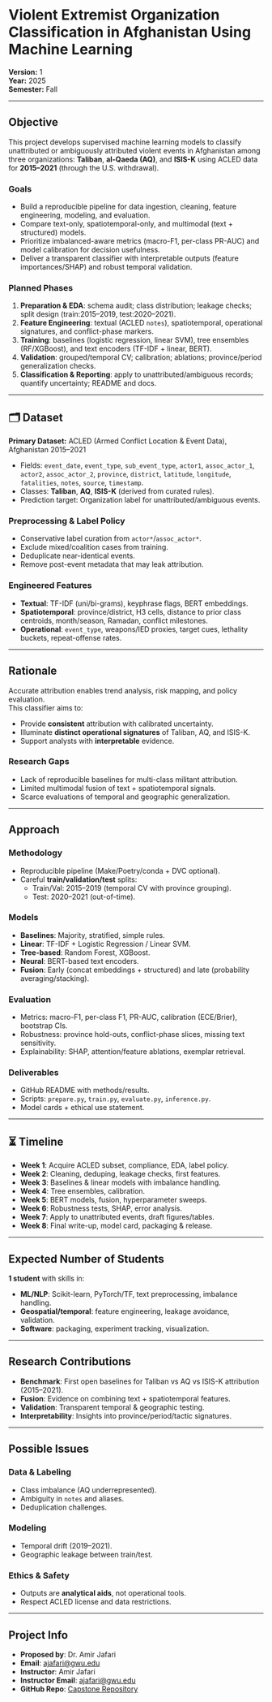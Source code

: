 # Violent Extremist Organization Classification in Afghanistan Using Machine Learning

**Version:** 1  
**Year:** 2025  
**Semester:** Fall  

---

## Objective
This project develops supervised machine learning models to classify unattributed or ambiguously attributed violent events in Afghanistan among three organizations: **Taliban**, **al-Qaeda (AQ)**, and **ISIS-K** using ACLED data for **2015–2021** (through the U.S. withdrawal).

### Goals
- Build a reproducible pipeline for data ingestion, cleaning, feature engineering, modeling, and evaluation.  
- Compare text-only, spatiotemporal-only, and multimodal (text + structured) models.  
- Prioritize imbalanced-aware metrics (macro-F1, per-class PR-AUC) and model calibration for decision usefulness.  
- Deliver a transparent classifier with interpretable outputs (feature importances/SHAP) and robust temporal validation.  

### Planned Phases
1. **Preparation & EDA**: schema audit; class distribution; leakage checks; split design (train:2015–2019, test:2020–2021).  
2. **Feature Engineering**: textual (ACLED `notes`), spatiotemporal, operational signatures, and conflict-phase markers.  
3. **Training**: baselines (logistic regression, linear SVM), tree ensembles (RF/XGBoost), and text encoders (TF-IDF + linear, BERT).  
4. **Validation**: grouped/temporal CV; calibration; ablations; province/period generalization checks.  
5. **Classification & Reporting**: apply to unattributed/ambiguous records; quantify uncertainty; README and docs.  

---

## 🗂 Dataset

**Primary Dataset:** ACLED (Armed Conflict Location & Event Data), Afghanistan 2015–2021  
- Fields: `event_date`, `event_type`, `sub_event_type`, `actor1`, `assoc_actor_1`, `actor2`, `assoc_actor_2`, `province`, `district`, `latitude`, `longitude`, `fatalities`, `notes`, `source`, `timestamp`.  
- Classes: **Taliban**, **AQ**, **ISIS-K** (derived from curated rules).  
- Prediction target: Organization label for unattributed/ambiguous events.  

### Preprocessing & Label Policy
- Conservative label curation from `actor*`/`assoc_actor*`.  
- Exclude mixed/coalition cases from training.  
- Deduplicate near-identical events.  
- Remove post-event metadata that may leak attribution.  

### Engineered Features
- **Textual**: TF-IDF (uni/bi-grams), keyphrase flags, BERT embeddings.  
- **Spatiotemporal**: province/district, H3 cells, distance to prior class centroids, month/season, Ramadan, conflict milestones.  
- **Operational**: `event_type`, weapons/IED proxies, target cues, lethality buckets, repeat-offense rates.  

---

## Rationale
Accurate attribution enables trend analysis, risk mapping, and policy evaluation.  
This classifier aims to:  
- Provide **consistent** attribution with calibrated uncertainty.  
- Illuminate **distinct operational signatures** of Taliban, AQ, and ISIS-K.  
- Support analysts with **interpretable** evidence.  

### Research Gaps
- Lack of reproducible baselines for multi-class militant attribution.  
- Limited multimodal fusion of text + spatiotemporal signals.  
- Scarce evaluations of temporal and geographic generalization.  

---

## Approach

### Methodology
- Reproducible pipeline (Make/Poetry/conda + DVC optional).  
- Careful **train/validation/test** splits:  
  - Train/Val: 2015–2019 (temporal CV with province grouping).  
  - Test: 2020–2021 (out-of-time).  

### Models
- **Baselines**: Majority, stratified, simple rules.  
- **Linear**: TF-IDF + Logistic Regression / Linear SVM.  
- **Tree-based**: Random Forest, XGBoost.  
- **Neural**: BERT-based text encoders.  
- **Fusion**: Early (concat embeddings + structured) and late (probability averaging/stacking).  

### Evaluation
- Metrics: macro-F1, per-class F1, PR-AUC, calibration (ECE/Brier), bootstrap CIs.  
- Robustness: province hold-outs, conflict-phase slices, missing text sensitivity.  
- Explainability: SHAP, attention/feature ablations, exemplar retrieval.  

### Deliverables
- GitHub README with methods/results.  
- Scripts: `prepare.py`, `train.py`, `evaluate.py`, `inference.py`.  
- Model cards + ethical use statement.  

---

## ⏳ Timeline
- **Week 1**: Acquire ACLED subset, compliance, EDA, label policy.  
- **Week 2**: Cleaning, deduping, leakage checks, first features.  
- **Week 3**: Baselines & linear models with imbalance handling.  
- **Week 4**: Tree ensembles, calibration.  
- **Week 5**: BERT models, fusion, hyperparameter sweeps.  
- **Week 6**: Robustness tests, SHAP, error analysis.  
- **Week 7**: Apply to unattributed events, draft figures/tables.  
- **Week 8**: Final write-up, model card, packaging & release.  

---

## Expected Number of Students
**1 student** with skills in:  
- **ML/NLP**: Scikit-learn, PyTorch/TF, text preprocessing, imbalance handling.  
- **Geospatial/temporal**: feature engineering, leakage avoidance, validation.  
- **Software**: packaging, experiment tracking, visualization.  

---

## Research Contributions
- **Benchmark**: First open baselines for Taliban vs AQ vs ISIS-K attribution (2015–2021).  
- **Fusion**: Evidence on combining text + spatiotemporal features.  
- **Validation**: Transparent temporal & geographic testing.  
- **Interpretability**: Insights into province/period/tactic signatures.  

---

## Possible Issues

### Data & Labeling
- Class imbalance (AQ underrepresented).  
- Ambiguity in `notes` and aliases.  
- Deduplication challenges.  

### Modeling
- Temporal drift (2019–2021).  
- Geographic leakage between train/test.  

### Ethics & Safety
- Outputs are **analytical aids**, not operational tools.  
- Respect ACLED license and data restrictions.  

---

## Project Info
- **Proposed by**: Dr. Amir Jafari  
- **Email**: ajafari@gwu.edu  
- **Instructor**: Amir Jafari  
- **Instructor Email**: ajafari@gwu.edu  
- **GitHub Repo**: [Capstone Repository](https://github.com/amir-jafari/Capstone)  
